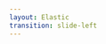 ```yaml
---
layout: Elastic
transition: slide-left
---
```


<template v-slot:left>

# Schema + Mapping

However `elastic` utilizes `NoSQL` and has `document-model` for better `index`ing,
`elastic` requires the expected data schema / expected fields to parse and handle.
This definition is called `schema`

```javascript
POST https://local-elastic/<index-name=imdb>/_mapping
{
  "imdb": {
    "mappings": {
      "properties": {
        "name": {
          "type": "text",
          "fields": {
            "keyword": {
              "type": "keyword"
            }
          }
        },
        "rating": {
          "type": "double"
        },
        "reviews": {
          "type": "array",
          "properties": {
            "review": {
              "type": "object",
              "properties": {
                "comment": {
                  "type": "text"
                },
                "rating": {
                  "type": "double"
                }
              }
            }
          }
        },
        "director": {
          "type": "object",
          "properties": {
            "name": {
              "type": "text"
            }
          }
        }
      }
    }
  }
}
```

</template>

<template v-slot:right>

# Mapping + transformation

`mapping` / `transformation` follows _Decorator pattern_ which intercepts the value and performs
the required _mapping-fn_ (**iff**) and then persists them in `index`

- **Elastic Schema**: The dynamic structure of Elasticsearch’s indexing system that allows it to handle diverse data types and formats.
- **Mapping**: The configuration that defines how documents are structured, what fields they contain, their types, and relationships between them.
- Together, these features enable Elasticsearch to efficiently index and search data while adapting to changing requirements.

```json
{
  "name": {
    "type": "text",
    "fields": {
      "keyword": {
        "type": "keyword"
      }
    }
  }
}
```

# Example document

```javascript
GET http://local-elastic/<index-name=imdb>/_doc/<godFather_ID>
{
    "name": "GodFather",
    "rating": 9.4,
    "reviews": [
    {
        "comment": "Vito Corleone: Look what they have done to my son :(",
        "rating": 10
    }
    ],
    "director": {
        "name": "Francis Ford"
    }
}
```

</template>
